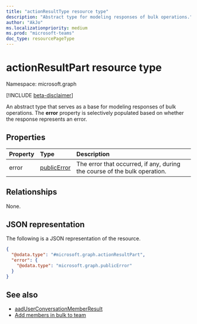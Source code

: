 ```yaml
---
title: "actionResultType resource type"
description: "Abstract type for modeling responses of bulk operations."
author: "AkJo"
ms.localizationpriority: medium
ms.prod: "microsoft-teams"
doc_type: resourcePageType
---
```


# actionResultPart resource type

Namespace: microsoft.graph

[!INCLUDE [beta-disclaimer](../../includes/beta-disclaimer.md)]

An abstract type that serves as a base for modeling responses of bulk operations. The **error** property is selectively populated based on whether the response represents an error.

## Properties

| Property | Type	| Description |
|:---------------|:--------|:----------|
|error|[publicError](publicerror.md) |The error that occurred, if any, during the course of the bulk operation.|

## Relationships
None.

## JSON representation
The following is a JSON representation of the resource.
<!-- {
  "blockType": "resource",
  "@odata.type": "microsoft.graph.actionResultPart"
}
-->
``` json
{
  "@odata.type": "#microsoft.graph.actionResultPart",
  "error": {
    "@odata.type": "microsoft.graph.publicError"
  }
}
```
## See also

- [aadUserConversationMemberResult](aadUserConversationMemberResult.md)
- [Add members in bulk to team](../api/conversationmembers-add.md)

<!-- uuid: 20fd7863-9545-40d4-ae8f-fee2d115a690
2015-10-25 14:57:30 UTC -->
<!--
{
  "type": "#page.annotation",
  "description": "actionResultPart",
  "keywords": "",
  "section": "documentation",
  "tocPath": "",
  "suppressions": []
}
-->


